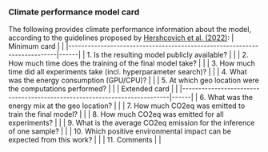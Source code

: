 ### Climate performance model card
The following provides climate performance information about the model,
according to the guidelines proposed by
[Hershcovich et al. (2022)](https://arxiv.org/abs/2205.05071):
| Minimum card | |
|--------------------------------------------------------------------------|------|
| 1. Is the resulting model publicly available? | |
| 2. How much time does the training of the final model take? | |
| 3. How much time did all experiments take (incl. hyperparameter search)? | |
| 4. What was the energy consumption (GPU/CPU)? | |
| 5. At which geo location were the computations performed? | |
| Extended card | |
|--------------------------------------------------------------------------|------|
| 6. What was the energy mix at the geo location? | |
| 7. How much CO2eq was emitted to train the final model? | |
| 8. How much CO2eq was emitted for all experiments? | |
| 9. What is the average CO2eq emission for the inference of one sample? | |
| 10. Which positive environmental impact can be expected from this work? | |
| 11. Comments | |
